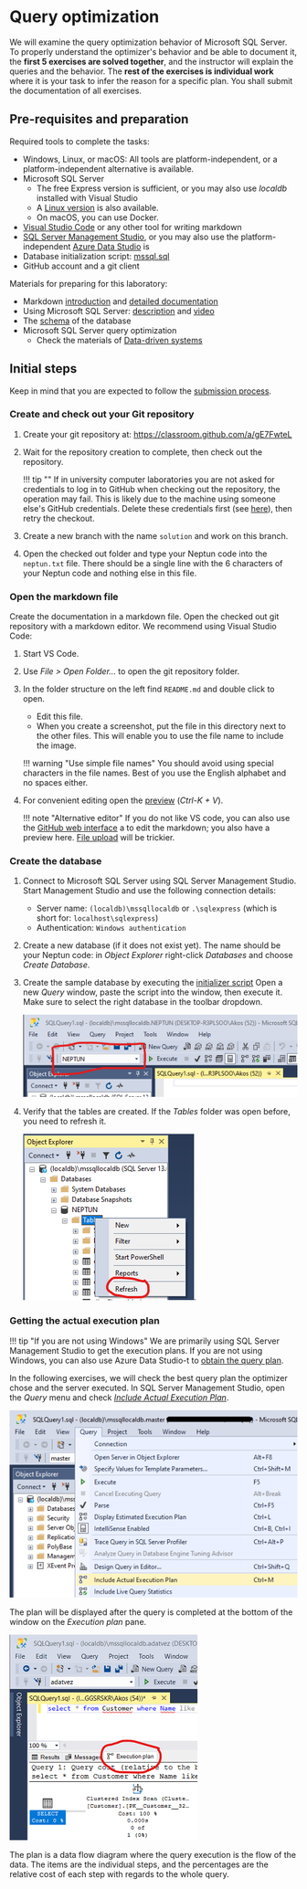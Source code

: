 ﻿# Query optimization

We will examine the query optimization behavior of Microsoft SQL Server. To properly understand the optimizer's behavior and be able to document it, the **first 5 exercises are solved together**, and the instructor will explain the queries and the behavior. The **rest of the exercises is individual work** where it is your task to infer the reason for a specific plan. You shall submit the documentation of all exercises.

## Pre-requisites and preparation

Required tools to complete the tasks:

- Windows, Linux, or macOS: All tools are platform-independent, or a platform-independent alternative is available.
- Microsoft SQL Server
  - The free Express version is sufficient, or you may also use _localdb_ installed with Visual Studio
  - A [Linux version](https://docs.microsoft.com/en-us/sql/linux/sql-server-linux-setup) is also available.
  - On macOS, you can use Docker.
- [Visual Studio Code](https://code.visualstudio.com/) or any other tool for writing markdown
- [SQL Server Management Studio](https://docs.microsoft.com/en-us/sql/ssms/download-sql-server-management-studio-ssms), or you may also use the platform-independent [Azure Data Studio](https://docs.microsoft.com/en-us/sql/azure-data-studio/download) is
- Database initialization script: [mssql.sql](https://raw.githubusercontent.com/bmeviauac01/adatvezerelt/master/docs/db/mssql.sql)
- GitHub account and a git client

Materials for preparing for this laboratory:

- Markdown [introduction](https://guides.github.com/features/mastering-markdown/) and [detailed documentation](https://help.github.com/en/github/writing-on-github/basic-writing-and-formatting-syntax)
- Using Microsoft SQL Server: [description](https://bmeviauac01.github.io/datadriven-en/db/mssql/) and [video](https://web.microsoftstream.com/video/98a6697d-daec-4a5f-82b6-8e96f06302e8)
- The [schema](https://bmeviauac01.github.io/datadriven-en/db/) of the database
- Microsoft SQL Server query optimization
  - Check the materials of [Data-driven systems](https://www.aut.bme.hu/Course/enviauac01)

## Initial steps

Keep in mind that you are expected to follow the [submission process](../GitHub.md).

### Create and check out your Git repository

1. Create your git repository at: <https://classroom.github.com/a/gE7FwteL>

1. Wait for the repository creation to complete, then check out the repository.

   !!! tip ""
   If in university computer laboratories you are not asked for credentials to log in to GitHub when checking out the repository, the operation may fail. This is likely due to the machine using someone else's GitHub credentials. Delete these credentials first (see [here](../GitHub-credentials.md)), then retry the checkout.

1. Create a new branch with the name `solution` and work on this branch.

1. Open the checked out folder and type your Neptun code into the `neptun.txt` file. There should be a single line with the 6 characters of your Neptun code and nothing else in this file.

### Open the markdown file

Create the documentation in a markdown file. Open the checked out git repository with a markdown editor. We recommend using Visual Studio Code:

1. Start VS Code.

1. Use _File > Open Folder..._ to open the git repository folder.

1. In the folder structure on the left find `README.md` and double click to open.

   - Edit this file.
   - When you create a screenshot, put the file in this directory next to the other files. This will enable you to use the file name to include the image.

   !!! warning "Use simple file names"
   You should avoid using special characters in the file names. Best of you use the English alphabet and no spaces either.

1. For convenient editing open the [preview](https://code.visualstudio.com/docs/languages/markdown#_markdown-preview) (_Ctrl-K + V_).

   !!! note "Alternative editor"
   If you do not like VS code, you can also use the [GitHub web interface](https://help.github.com/en/github/managing-files-in-a-repository/editing-files-in-your-repository) a to edit the markdown; you also have a preview here. [File upload](https://help.github.com/en/github/managing-files-in-a-repository/adding-a-file-to-a-repository) will be trickier.

### Create the database

1. Connect to Microsoft SQL Server using SQL Server Management Studio. Start Management Studio and use the following connection details:

   - Server name: `(localdb)\mssqllocaldb` or `.\sqlexpress` (which is short for: `localhost\sqlexpress`)
   - Authentication: `Windows authentication`

1. Create a new database (if it does not exist yet). The name should be your Neptun code: in _Object Explorer_ right-click _Databases_ and choose _Create Database_.

1. Create the sample database by executing the [initializer script](https://raw.githubusercontent.com/bmeviauac01/adatvezerelt/master/docs/db/mssql.sql) Open a new _Query_ window, paste the script into the window, then execute it. Make sure to select the right database in the toolbar dropdown.

   ![Selecting the database](../images/sql-management-database-dropdown.png)

1. Verify that the tables are created. If the _Tables_ folder was open before, you need to refresh it.

   ![Listing tables](../images/sql-managment-tablak.png).

### Getting the actual execution plan

!!! tip "If you are not using Windows"
    We are primarily using SQL Server Management Studio to get the execution plans. If you are not using Windows, you can also use Azure Data Studio-t to [obtain the query plan](https://richbenner.com/2019/02/azure-data-studio-execution-plans/).

In the following exercises, we will check the best query plan the optimizer chose and the server executed. In SQL Server Management Studio, open the _Query_ menu and check [_Include Actual Execution Plan_](https://docs.microsoft.com/en-us/sql/relational-databases/performance/display-an-actual-execution-plan).

![Enable query plan](../images/queryopt/queryopt-include-plan.png)

The plan will be displayed after the query is completed at the bottom of the window on the _Execution plan_ pane.

![View query plan](../images/queryopt/queryopt-plan-result.png)

The plan is a data flow diagram where the query execution is the flow of the data. The items are the individual steps, and the percentages are the relative cost of each step with regards to the whole query.
